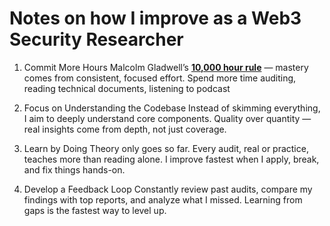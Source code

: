 # Notes on how I improve as a Web3 Security Researcher

1. Commit More Hours
Malcolm Gladwell’s [**10,000 hour rule**](https://pmc.ncbi.nlm.nih.gov/articles/PMC4662388/) — mastery comes from consistent, focused effort.
Spend more time auditing, reading technical documents, listening to podcast

2. Focus on Understanding the Codebase
Instead of skimming everything, I aim to deeply understand core components. Quality over quantity — real insights come from depth, not just coverage.

3. Learn by Doing
Theory only goes so far. Every audit, real or practice, teaches more than reading alone. I improve fastest when I apply, break, and fix things hands-on.

4. Develop a Feedback Loop
Constantly review past audits, compare my findings with top reports, and analyze what I missed. Learning from gaps is the fastest way to level up.

